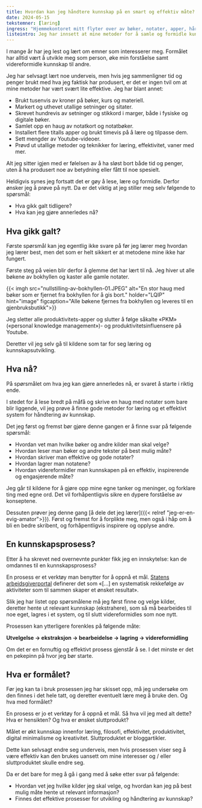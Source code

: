 ```yaml
---
title: Hvordan kan jeg håndtere kunnskap på en smart og effektiv måte?
date: 2024-05-15
tekstemner: [læring]
ingress: "Hjemmekontoret mitt flyter over av bøker, notater, apper, hårete mål og gode intensjoner, men ingenting av verdi å vise til. Hvorfor er det slik? Og enda viktigere: hvordan kan jeg endre det? Finnes det en prosess for kunnskapsutvikling som fungerer, eller har jeg rett og slett ikke evnen?"
listeintro: Jeg har innsett at mine metoder for å samle og formidle kunnskap ikke fungerer. Er det mulig å finne en prosess som kan hjelpe meg?
---
```


I mange år har jeg lest og lært om emner som interesserer meg. Formålet har alltid vært å utvikle meg som person, øke min forståelse samt videreformidle kunnskap til andre.

Jeg har selvsagt lært noe underveis, men hvis jeg sammenligner tid og penger brukt med hva jeg faktisk har produsert, er det er ingen tvil om at mine metoder har vært svært lite effektive. Jeg har blant annet:

* Brukt tusenvis av kroner på bøker, kurs og materiell.
* Markert og uthevet utallige setninger og sitater.
* Skrevet hundrevis av setninger og stikkord i marger, både i fysiske og digitale bøker.
* Samlet opp en haug av notatkort og notatbøker.
* Installert flere titalls apper og brukt timevis på å lære og tilpasse dem.
* Sett mengder av Youtube-videoer.
* Prøvd ut utallige metoder og teknikker for læring, effektivitet, vaner med mer.

Alt jeg sitter igjen med er følelsen av å ha sløst bort både tid og penger, uten å ha produsert noe av betydning eller fått til noe spesielt.

Heldigvis synes jeg fortsatt det er gøy å lese, lære og formidle. Derfor ønsker jeg å prøve på nytt. Da er det viktig at jeg stiller meg selv følgende to spørsmål:

* Hva gikk galt tidligere?
* Hva kan jeg gjøre annerledes nå?

## Hva gikk galt?
Første spørsmål kan jeg egentlig ikke svare på før jeg lærer meg hvordan jeg lærer best, men det som er helt sikkert er at metodene mine ikke har fungert.

Første steg på veien blir derfor å glemme det har lært til nå. Jeg hiver ut alle bøkene av bokhyllen og kaster alle gamle notater.

{{< imgh src="nullstilling-av-bokhyllen-01.JPEG" alt="En stor haug med bøker som er fjernet fra bokhyllen for å gis bort." holder="LQIP" hint="image" figcaption="Alle bøkene fjernes fra bokhyllen og leveres til en gjenbruksbutikk">}}

Jeg sletter alle produktivitets-apper og slutter å følge såkalte «PKM» («personal knowledge management»)- og produktivitetsinfluensere på Youtube.

Deretter vil jeg selv gå til kildene som tar for seg læring og kunnskapsutvikling.

## Hva nå?
På spørsmålet om hva jeg kan gjøre annerledes nå, er svaret å starte i riktig ende.

I stedet for å lese bredt på måfå og skrive en haug med notater som bare blir liggende, vil jeg prøve å finne gode metoder for læring og et effektivt system for håndtering av kunnskap.

Det jeg først og fremst bør gjøre denne gangen er å finne svar på følgende spørsmål:

* Hvordan vet man hvilke bøker og andre kilder man skal velge?
* Hvordan leser man bøker og andre tekster på best mulig måte?
* Hvordan skriver man effektive og gode notater?
* Hvordan lagrer man notatene?
* Hvordan videreformidler man kunnskapen på en effektiv, inspirerende og engasjerende måte?

Jeg går til kildene for å gjøre opp mine egne tanker og meninger, og forklare ting med egne ord. Det vil forhåpentligvis sikre en dypere forståelse av konseptene.

Dessuten prøver jeg denne gang [å dele det jeg lærer]({{< relref "jeg-er-en-evig-amator">}}). Først og fremst for å forplikte meg, men også i håp om å bli en bedre skribent, og forhåpentligvis inspirere og opplyse andre. 

## En kunnskapsprosess?
Etter å ha skrevet ned overnevnte punkter fikk jeg en innskytelse: kan de omdannes til en kunnskapsprosess?

En prosess er et verktøy man benytter for å oppnå et mål. [Statens arbeidsgiverportal](https://arbeidsgiver.dfo.no/ressurser-og-verktoy/lede-prosesser-og-moter/forberede/hva-er-en-prosess) definerer det som «[...] en systematisk rekkefølge av aktiviteter som til sammen skaper et ønsket resultat».

Slik jeg har listet opp spørsmålene må jeg først finne og velge kilder, deretter hente ut relevant kunnskap (ekstrahere), som så må bearbeides til noe eget, lagres i et system, og til slutt videreformidles som noe nytt.

Prosessen kan ytterligere forenkles på følgende måte:

**Utvelgelse -> ekstraksjon -> bearbeidelse -> lagring -> videreformidling**

Om det er en fornuftig og effektivt prosess gjenstår å se. I det minste er det en pekepinn på hvor jeg bør starte.

## Hva er formålet?
Før jeg kan ta i bruk prosessen jeg har skisset opp, må jeg undersøke om den finnes i det hele tatt, og deretter eventuelt lære meg å bruke den. Og hva med formålet?

En prosess er jo et verktøy for å oppnå et mål. Så hva vil jeg med alt dette? Hva er hensikten? Og hva er ønsket sluttprodukt?

Målet er økt kunnskap innenfor læring, filosofi, effektivitet, produktivitet, digital minimalisme og kreativitet. Sluttproduktet er bloggartikler.

Dette kan selvsagt endre seg underveis, men hvis prosessen viser seg å være effektiv kan den brukes uansett om mine interesser og / eller sluttproduktet skulle endre seg.

Da er det bare for meg å gå i gang med å søke etter svar på følgende:

* Hvordan vet jeg hvilke kilder jeg skal velge, og hvordan kan jeg på best mulig måte hente ut relevant informasjon?
* Finnes det effektive prosesser for utvikling og håndtering av kunnskap?
